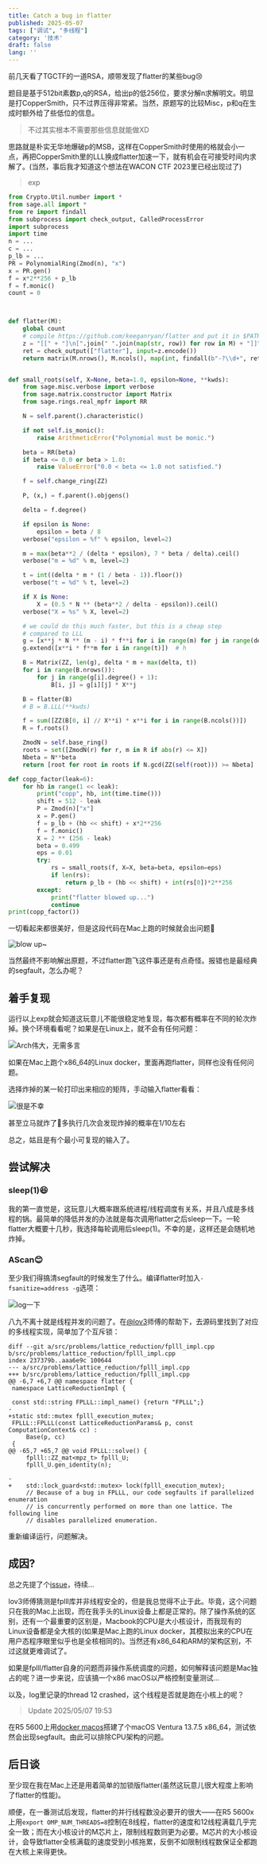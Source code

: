 ```yaml
---
title: Catch a bug in flatter
published: 2025-05-07
tags: ["调试", "多线程"]
category: '技术'
draft: false 
lang: ''
---
```


前几天看了TGCTF的一道RSA，顺带发现了flatter的某些bug😢

<!--more-->

题目是基于512bit素数p,q的RSA，给出p的低256位，要求分解n求解明文。明显是打CopperSmith，只不过界压得非常紧。当然，原题写的比较Misc，p和q在生成时额外给了些低位的信息。

> 不过其实根本不需要那些信息就能做XD

思路就是朴实无华地爆破p的MSB，这样在CopperSmith时使用的格就会小一点，再把CopperSmith里的LLL换成flatter加速一下，就有机会在可接受时间内求解了。(当然，事后我才知道这个想法在WACON CTF 2023里已经出现过了)

> exp

```python
from Crypto.Util.number import *
from sage.all import *
from re import findall
from subprocess import check_output, CalledProcessError
import subprocess
import time
n = ...
c = ...
p_lb = ...
PR = PolynomialRing(Zmod(n), "x")
x = PR.gen()
f = x*2**256 + p_lb
f = f.monic()
count = 0



def flatter(M):
    global count
    # compile https://github.com/keeganryan/flatter and put it in $PATH
    z = "[[" + "]\n[".join(" ".join(map(str, row)) for row in M) + "]]"
    ret = check_output(["flatter"], input=z.encode())
    return matrix(M.nrows(), M.ncols(), map(int, findall(b"-?\\d+", ret)))


def small_roots(self, X=None, beta=1.0, epsilon=None, **kwds):
    from sage.misc.verbose import verbose
    from sage.matrix.constructor import Matrix
    from sage.rings.real_mpfr import RR

    N = self.parent().characteristic()

    if not self.is_monic():
        raise ArithmeticError("Polynomial must be monic.")

    beta = RR(beta)
    if beta <= 0.0 or beta > 1.0:
        raise ValueError("0.0 < beta <= 1.0 not satisfied.")

    f = self.change_ring(ZZ)

    P, (x,) = f.parent().objgens()

    delta = f.degree()

    if epsilon is None:
        epsilon = beta / 8
    verbose("epsilon = %f" % epsilon, level=2)

    m = max(beta**2 / (delta * epsilon), 7 * beta / delta).ceil()
    verbose("m = %d" % m, level=2)

    t = int((delta * m * (1 / beta - 1)).floor())
    verbose("t = %d" % t, level=2)

    if X is None:
        X = (0.5 * N ** (beta**2 / delta - epsilon)).ceil()
    verbose("X = %s" % X, level=2)

    # we could do this much faster, but this is a cheap step
    # compared to LLL
    g = [x**j * N ** (m - i) * f**i for i in range(m) for j in range(delta)]
    g.extend([x**i * f**m for i in range(t)])  # h

    B = Matrix(ZZ, len(g), delta * m + max(delta, t))
    for i in range(B.nrows()):
        for j in range(g[i].degree() + 1):
            B[i, j] = g[i][j] * X**j

    B = flatter(B)
    # B = B.LLL(**kwds)

    f = sum([ZZ(B[0, i] // X**i) * x**i for i in range(B.ncols())])
    R = f.roots()

    ZmodN = self.base_ring()
    roots = set([ZmodN(r) for r, m in R if abs(r) <= X])
    Nbeta = N**beta
    return [root for root in roots if N.gcd(ZZ(self(root))) >= Nbeta]

def copp_factor(leak=6):
    for hb in range(1 << leak):
        print("copp", hb, int(time.time()))
        shift = 512 - leak
        P = Zmod(n)["x"]
        x = P.gen()
        f = p_lb + (hb << shift) + x*2**256
        f = f.monic()
        X = 2 ** (256 - leak)
        beta = 0.499
        eps = 0.01
        try:
            rs = small_roots(f, X=X, beta=beta, epsilon=eps)
            if len(rs):
                return p_lb + (hb << shift) + int(rs[0])*2**256
        except:
            print("flatter blowed up...")
            continue
print(copp_factor())
```

一切看起来都很美好，但是这段代码在Mac上跑的时候就会出问题🤧

![blow up~](./assets/7a7c470c3b161e943333fdbd40042af4.png)

当然最终不影响解出原题，不过flatter跑飞这件事还是有点奇怪。报错也是最经典的segfault，怎么办呢？

## 着手复现

运行以上exp就会知道这玩意儿不能很稳定地复现，每次都有概率在不同的轮次炸掉。换个环境看看呢？如果是在Linux上，就不会有任何问题：

![Arch伟大，无需多言](./assets/image-25.png)

如果在Mac上跑个x86_64的Linux docker，里面再跑flatter，同样也没有任何问题。

选择炸掉的某一轮打印出来相应的矩阵，手动输入flatter看看：

![很是不幸](./assets/e38df5e3a7ce1bb502034526af0ec2e5.png)

甚至立马就炸了🤣多执行几次会发现炸掉的概率在1/10左右

总之，姑且是有个最小可复现的输入了。

## 尝试解决

### sleep(1)😆

我的第一直觉是，这玩意儿大概率跟系统进程/线程调度有关系，并且八成是多线程的锅。最简单的降低并发的办法就是每次调用flatter之后sleep一下。一轮flatter大概要十几秒，我选择每轮调用后sleep(1)。不幸的是，这样还是会随机地炸掉。

### AScan😊

至少我们得搞清segfault的时候发生了什么。编译flatter时加入`-fsanitize=address -g`选项：

![log一下](./assets/74f2299fe3266e1203a8e36a55962f53.png)

八九不离十就是线程并发的问题了。在[@lov3](https://lov2.netlify.app)师傅的帮助下，去源码里找到了对应的多线程实现，简单加了个互斥锁：

```text
diff --git a/src/problems/lattice_reduction/fplll_impl.cpp b/src/problems/lattice_reduction/fplll_impl.cpp
index 237379b..aaa6e9c 100644
--- a/src/problems/lattice_reduction/fplll_impl.cpp
+++ b/src/problems/lattice_reduction/fplll_impl.cpp
@@ -6,7 +6,7 @@ namespace flatter {
 namespace LatticeReductionImpl {
 
 const std::string FPLLL::impl_name() {return "FPLLL";}
-
+static std::mutex fplll_execution_mutex;
 FPLLL::FPLLL(const LatticeReductionParams& p, const ComputationContext& cc) :
     Base(p, cc)
 {
@@ -65,7 +65,7 @@ void FPLLL::solve() {
     fplll::ZZ_mat<mpz_t> fplll_U;
     fplll_U.gen_identity(n);
 
-
+    std::lock_guard<std::mutex> lock(fplll_execution_mutex);
     // Because of a bug in FPLLL, our code segfaults if parallelized enumeration
     // is concurrently performed on more than one lattice. The following line
     // disables parallelized enumeration.
```

重新编译运行，问题解决。

## 成因?

总之先提了个[issue](https://github.com/keeganryan/flatter/issues/25)，待续...

lov3师傅猜测是fplll库并非线程安全的，但是我总觉得不止于此。毕竟，这个问题只在我的Mac上出现，而在我手头的Linux设备上都是正常的。除了操作系统的区别，还有一个最重要的区别是，Macbook的CPU是大小核设计，而我现有的Linux设备都是全大核的(如果是Mac上跑的Linux docker，其模拟出来的CPU在用户态程序眼里似乎也是全核相同的)。当然还有x86_64和ARM的架构区别，不过这就更难调试了。

如果是fplll/flatter自身的问题而非操作系统调度的问题，如何解释该问题是Mac独占的呢？进一步来说，应该搞一个x86 macOS以严格控制变量测试...

以及，log里记录的thread 12 crashed，这个线程是否就是跑在小核上的呢？

> Update 2025/05/07 19:53

在R5 5600上用[docker macos](https://github.com/dockur/macos)搭建了个macOS Ventura 13.7.5 x86_64，测试依然会出现segfault。由此可以排除CPU架构的问题。

## 后日谈

至少现在我在Mac上还是用着简单的加锁版flatter(虽然这玩意儿很大程度上影响了flatter的性能)。

顺便，在一番测试后发现，flatter的并行线程数没必要开的很大——在R5 5600x上用`export OMP_NUM_THREADS=8`控制在8线程，flatter的速度和12线程满载几乎完全一致；而在大小核设计的M芯片上，限制线程数则更为必要。M芯片的大小核设计，会导致flatter全核满载的速度受到小核拖累，反倒不如限制线程数保证全都跑在大核上来得更快。

